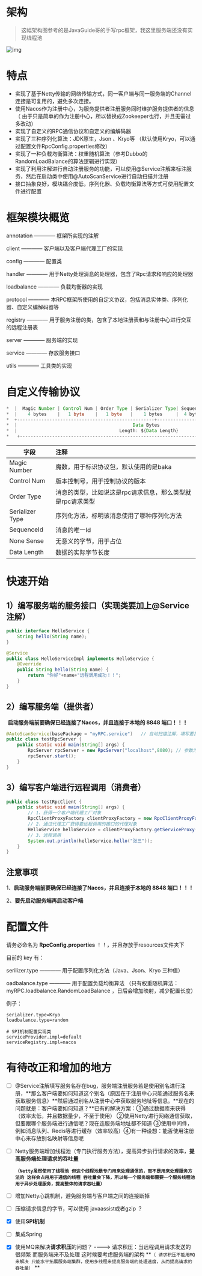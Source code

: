 # 架构

> 这幅架构图参考的是JavaGuide哥的手写rpc框架，我这里服务端还没有实现线程池

![img](https://imgconvert.csdnimg.cn/aHR0cHM6Ly9jbi1ndW96aXlhbmcuZ2l0aHViLmlvL015LVJQQy1GcmFtZXdvcmsvaW1nL1JQQyVFNiVBMSU4NiVFNiU5RSVCNiVFNiU4MCU5RCVFOCVCNyVBRi5qcGVn?x-oss-process=image/format,png)





# 特点

- 实现了基于Netty传输的网络传输方式，同一客户端与同一服务端的Channel连接是可复用的，避免多次连接。
- 使用Nacos作为注册中心，为服务提供者注册服务同时维护服务提供者的信息（ 由于只是简单的作为注册中心，所以替换成Zookeeper也行，并且无需过多改动）
- 实现了自定义的RPC通信协议和自定义的编解码器
- 实现了三种序列化算法：JDK原生，Json 、Kryo等 （默认使用Kryo，可以通过配置文件RpcConfig.properties修改）
- 实现了一种负载均衡算法：权重随机算法（参考Dubbo的RandomLoadBalance的算法逻辑进行实现）
- 实现了利用注解进行自动注册服务的功能，可以使用@Service注解来标注服务，然后在启动类中使用@AutoScanService进行自动扫描并注册
- 接口抽象良好，模块耦合度低，序列化器、负载均衡算法等方式可使用配置文件进行配置



# 框架模块概览

annotation ———— 框架所实现的注解

client  ———— 客户端以及客户端代理工厂的实现

config ———— 配置类

handler ———— 用于Netty处理消息的处理器，包含了Rpc请求和响应的处理器

loadbalance ———— 负载均衡器的实现

protocol ———— 本RPC框架所使用的自定义协议，包括消息实体类、序列化器、自定义编解码器等

registry ———— 用于服务注册的类，包含了本地注册表和与注册中心进行交互的远程注册表

server ———— 服务端的实现

service ———— 存放服务接口

utils ———— 工具类的实现



# 自定义传输协议

```java
*  |  Magic Number | Control Num | Order Type | Serializer Type| SequenceId | None Sense | Data Length |
*  |    4 bytes    |   1 byte    |   1 byte   |    1 bytes     |  4 bytes   |  1 byte    |   4 bytes   |
*  +---------------------------------------------------+---------------+-----------------+-------------+
*  |                                           Data Bytes                                              |
*  |                                      Length: ${Data Length}                                       |
*   +--------------------------------------------------------------------------------------------------+
```

| 字段            | 注释                                                       |
| --------------- | :--------------------------------------------------------- |
| Magic Number    | 魔数，用于标识协议包，默认使用的是baka                     |
| Control Num     | 版本控制号，用于控制协议的版本                             |
| Order Type      | 消息的类型，比如说这是rpc请求信息，那么类型就是rpc请求类型 |
| Serializer Type | 序列化方法，标明该消息使用了哪种序列化方法                 |
| SequenceId      | 消息的唯一Id                                               |
| None Sense      | 无意义的字节，用于占位                                     |
| Data Length     | 数据的实际字节长度                                         |



# 快速开始

## 1）编写服务端的服务接口（实现类要加上@Service注解）

```java
public interface HelloService {
    String hello(String name);
}
```

```java
@Service
public class HelloServiceImpl implements HelloService {
    @Override
    public String hello(String name) {
        return "你好"+name+"远程调用成功！！";
    }
}
```



## 2）编写服务端（提供者）

​		**启动服务端前要确保已经连接了Nacos，并且连接于本地的 8848 端口！！！**

```java
@AutoScanService(basePackage = "myRPC.service")   // 自动扫描注解，填写要扫描的包名
public class testRpcServer {
    public static void main(String[] args) {
        RpcServer rpcServer = new RpcServer("localhost",8080); // 参数为服务端的地址
        rpcServer.start();
    }
}
```

## 3）编写客户端进行远程调用（消费者）

```java
public class testRpcClient {
    public static void main(String[] args) {
        // 1、获得一个客户端代理工厂对象
        RpcClientProxyFactory clientProxyFactory = new RpcClientProxyFactory(); 
        // 2、通过代理工厂获得要远程调用的接口的代理对象
        HelloService helloService = clientProxyFactory.getServiceProxy(HelloService.class);
        // 3、远程调用
        System.out.println(helloService.hello("张三"));
    }
}
```

## 注意事项

1、**启动服务端前要确保已经连接了Nacos，并且连接于本地的 8848 端口！！！**

2、**要先启动服务端再启动客户端**



# 配置文件

请务必命名为 **RpcConfig.properties** ！！，并且存放于resources文件夹下

目前的 key 有：

serilizer.type  ———— 用于配置序列化方法（Java、Json、Kryo 三种值）

oadbalance.type ———— 用于配置负载均衡算法 （只有权重随机算法：myRPC.loadbalance.RandomLoadBalance ，日后会增加映射，减少配置长度）

例子：

```properties
serializer.type=Kryo
loadbalance.type=random

# SPI机制配置实现类
serviceProvider.impl=default
serviceRegistry.impl=nacos
```



# 有待改正和增加的地方

- [ ] @Service注解填写服务名存在bug，服务端注册服务若是使用别名进行注册，**那么客户端要如何知道这个别名（原因在于注册中心只能通过服务名来获取服务信息）**然后通过别名从注册中心中获取服务地址等信息。**现在的问题就是：客户端要如何知道？**已有的解决方案：①通过数据库来获得（效率太低，并且数据量少，不至于使用） ②使用Netty进行网络通信获取，但要跟哪个服务端进行通信呢？现在连服务端地址都不知道  ③使用中间件，例如消息队列、Redis等进行缓存（效率较高）④有一种设想：能否使用注册中心来存放别名映射等信息呢

- [ ] Netty服务端增加线程池（专门执行服务方法），提高异步执行请求的效率，**提高服务端处理请求的吞吐量**

  **`（Netty虽然使用了线程池 但这个线程池是专门用来处理通信的，而不是用来处理服务方法的 这样会占用用于通信的线程 吞吐量会下降，所以每一个服务端都需要一个服务线程池 用于异步处理服务，提高整体的请求吞吐量）`**

- [ ] 增加Netty心跳机制，避免服务端与客户端之间的连接断掉

- [ ] 压缩请求信息的字节，可以使用 javaassist或者gzip ？

- [x] 使用**SPI机制**

- [ ] 集成Spring

- [x] 使用MQ来解决**请求积压**的问题？ ---->  请求积压：当远程调用请求发送的很频繁  而服务端来不及处理 这时候要考虑服务端的架构  **`（ 请求积压不能用MQ来解决 只能水平拓展服务端集群，使用多线程来提高服务端的处理速度，从而提高请求的吞吐量）` **

